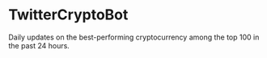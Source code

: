 # TwitterCryptoBot
Daily updates on the best-performing cryptocurrency among the top 100 in the past 24 hours.
